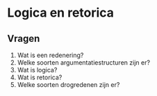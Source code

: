 # Logica en retorica

<!-- toc -->


## Vragen
1.  Wat is een redenering?
2.  Welke soorten argumentatiestructuren zijn er?
3.  Wat is logica?
4.  Wat is retorica?
5.  Welke soorten drogredenen zijn er?

